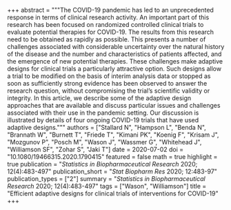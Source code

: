 +++
abstract = """The COVID-19 pandemic has led to an unprecedented response in terms of clinical research activity. An important part of this research has been focused on randomized controlled clinical trials to evaluate potential therapies for COVID-19. The results from this research need to be obtained as rapidly as possible. This presents a number of challenges associated with considerable uncertainty over the natural history of the disease and the number and characteristics of patients affected, and the emergence of new potential therapies. These challenges make adaptive designs for clinical trials a particularly attractive option. Such designs allow a trial to be modified on the basis of interim analysis data or stopped as soon as sufficiently strong evidence has been observed to answer the research question, without compromising the trial’s scientific validity or integrity. In this article, we describe some of the adaptive design approaches that are available and discuss particular issues and challenges associated with their use in the pandemic setting. Our discussion is illustrated by details of four ongoing COVID-19 trials that have used adaptive designs."""
authors = ["Stallard N", "Hampson L", "Benda N", "Brannath W", "Burnett T", "Friede T", "Kimani PK", "Koenig F", "Krisam J", "Mozgunov P", "Posch M", "Wason J", "Wassmer G", "Whitehead J", "Williamson SF", "Zohar S", "Jaki T"]
date = 2020-07-02
doi = "10.1080/19466315.2020.1790415"
featured = false
math = true
highlight = true
publication = "*Statistics in Biopharmaceutical Research* 2020; 12(4):483-497"
publication_short = "*Stat Biopharm Res* 2020; 12:483-97"
publication_types = ["2"]
summary = "*Statistics in Biopharmaceutical Research* 2020; 12(4):483-497"
tags = ["Wason", "Williamson"]
title = "Efficient adaptive designs for clinical trials of interventions for COVID-19"
+++
